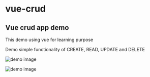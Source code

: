 # vue-crud

## Vue crud app demo

This demo using vue for learning purpose

Demo simple functionality of CREATE, READ, UPDATE and DELETE

![demo image](https://media.discordapp.net/attachments/778112607588057109/795709957566627851/unknown.png?width=755&height=431)

![demo image](https://media.discordapp.net/attachments/778112607588057109/795710027620548629/unknown.png?width=896&height=432)

